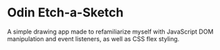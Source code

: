 # Odin Etch-a-Sketch
A simple drawing app made to refamiliarize myself with JavaScript DOM manipulation and event listeners, as well as CSS flex styling.